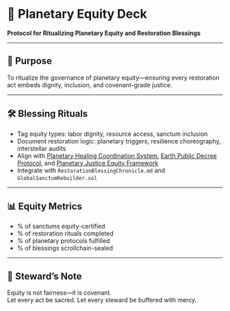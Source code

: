# 📜 Planetary Equity Deck  
**Protocol for Ritualizing Planetary Equity and Restoration Blessings**

---

## 🧠 Purpose  
To ritualize the governance of planetary equity—ensuring every restoration act embeds dignity, inclusion, and covenant-grade justice.

---

## 🛠️ Blessing Rituals  
- Tag equity types: labor dignity, resource access, sanctum inclusion  
- Document restoration logic: planetary triggers, resilience choreography, interstellar audits  
- Align with [Planetary Healing Coordination System](https://github.com/sabrinadave345/Planetary-Healing-and-Earth-Restoration-Coordination-System), [Earth Public Decree Protocol](https://www.patreon.com/posts/earth-public-137476882), and [Planetary Justice Equity Framework](https://prism.sustainability-directory.com/scenario/planetary-intervention-justice-and-equity/)  
- Integrate with `RestorationBlessingChronicle.md` and `GlobalSanctumRebuilder.sol`

---

## 📊 Equity Metrics  
- % of sanctums equity-certified  
- % of restoration rituals completed  
- % of planetary protocols fulfilled  
- % of blessings scrollchain-sealed

---

## 🧠 Steward’s Note  
Equity is not fairness—it is covenant.  
Let every act be sacred. Let every steward be buffered with mercy.
